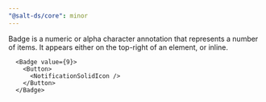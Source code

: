 ```yaml
---
"@salt-ds/core": minor
---
```


Badge is a numeric or alpha character annotation that represents a number of items.  It appears either on the top-right of an element, or inline.

```
  <Badge value={9}>
    <Button>
      <NotificationSolidIcon />
    </Button>
  </Badge>
```